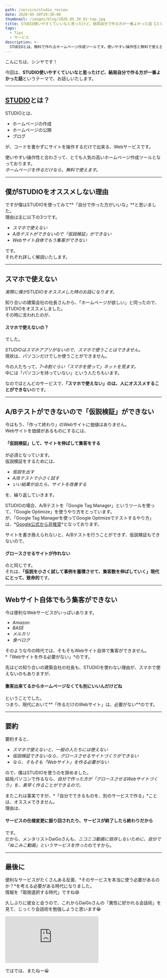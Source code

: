 ```yaml
---
path: /service/studio_review
date: 2020-05-30T19:30:00
thumbnail: /images/blog/2020.05.30_01-top.jpg
title: STUDIO使いやすくていいなと思ったけど、結局自分で作る方が一番よかった話【スマホで使えずグロースができないから】
tags:
  - Tips
  - サービス
description: >-
  STUDIOとは、無料で作れるホームページ作成ツールです。使いやすい操作性と無料で使える反面、僕はSTUDIOを使ってみて「他の人にオススメできない」ので辞めました。今回は、その理由を解説いたします。
---
```


こんにちは、シンヤです！

今回は、**STUDIO使いやすくていいなと思ったけど、結局自分で作る方が一番よかった話**というテーマで、お話しいたします。

---

## [STUDIO](https://studio.design/ja)とは？

STUDIOとは、

- ホームページの作成
- ホームページの公開
- ブログ

が、コードを書かずにサイトを操作するだけで出来る、Webサービスです。

使いやすい操作性と合わさって、とても人気の高いホームページ作成ツールとなっております。  
*ホームページを作るだけなら、無料で使えます。*

---

## 僕がSTUDIOをオススメしない理由

ですが僕はSTUDIOを使ってみて**「自分で作った方がいいな」**と思いました。  
理由は主に以下の3つです。

- *スマホで使えない*
- *A/Bテストができないので「仮説検証」ができない*
- *Webサイト自体でもう集客ができない*

です。  
それぞれ詳しく解説いたします。

---

## スマホで使えない

*実際に僕がSTUDIOをオススメした時のお話になります。*

知り合いの建築会社の社長さんから、「ホームページが欲しい」と伺ったので、STUDIOをオススメしました。  
その時に言われたのが、

#### スマホで使えないの？

でした。

*STUDIOはスマホアプリがないので、スマホで使うことはできません。*  
現状は、パソコンだけでしか使うことができません。

今の人たちって、*7~8割ぐらい「スマホを使って」ネットを見ます。*  
中には「パソコンを持っていない」という人たちもいます。

なのでほとんどのサービスで、**「スマホで使えない」のは、人にオススメすることができない**のです。

---

## A/Bテストができないので「仮説検証」ができない

今はもう、「作って終わり」のWebサイトに価値はありません。  
Webサイトを価値があるものにするには、

#### 「仮説検証」して、サイトを伸ばして集客をする

が必須となっています。  
仮説検証をするためには、

- *仮説を出す*
- *A/Bテストで小さく試す*
- *いい結果が出たら、サイトを改善する*

を、繰り返していきます。

STUDIOの場合、A/Bテストを「Google Tag Manager」というツールを使って、「Google Optimize」を使うやり方をとっています。  
が、「Google Tag Managerを使ってGoogle Optimizeでテストするやり方」は、*[Google公式から非推奨](https://support.google.com/optimize/answer/6314801?hl=ja)*となっております。  

サイトを書き換えられないと、A/Bテストを行うことができず、仮説検証もできないので、

#### グロースさせるサイトが作れない

のと同じです。  
それは、**「仮説を小さく試して事例を蓄積させて、集客数を伸ばしていく」現代にとって、致命的**です。

---

## Webサイト自体でもう集客ができない

今は便利なWebサービスがいっぱいあります。

- *Amazon*
- *BASE*
- *メルカリ*
- *食べログ*

そのような今の時代では、そもそもWebサイト自体で集客ができません。  
*「Webサイトを作る必要がない」*のです。

先ほどの知り合いの建築会社の社長も、STUDIOを使わない理由が、スマホで使えないのもありますが、

#### 集客出来てるからホームページなくても別にいいんだけどね

ということでした。  
つまり、現代において**「作るだけのWebサイト」は、必要がない**のです。

---

## 要約

要約すると、

- *スマホで使えないと、一般の人たちには使えない*
- *仮説検証できないなら、グロースさせるサイトづくりができない*
- *なら、そもそも「Webサイト」を作る必要がない*

ので、僕はSTUDIOを使うのを辞めました。  
結局パソコンで作るなら、*自分で作った方が「グロースさせるWebサイトづくり」を、素早く作ることができるので。*

またこれは事実ですが、*「自分でできるものを、別のサービスで作る」*ことは、オススメできません。  
理由は、

#### サービスの仕様変更に振り回されたり、サービスが終了したら終わりだから

です。  
だから、メンタリストDaiGoさんも、*ニコニコ動画に依存しないために、自分で「ぬこみこ動画」というサービスを作った*のですから。

---

## 最後に

便利なサービスがたくさんある反面、*そのサービスを本当に使う必要があるのか？*を考える必要がある時代になりました。  
情報を「取捨選択する時代」ですね😅

久しぶりに彼女と会うので、これからDaiGoさんの「異性に好かれる会話術」を見て、じっくり会話術を勉強しようと思います😁

<div class="post__movie--wrap">
  <iframe src="https://www.youtube.com/embed/vme9ARwTVaw" frameborder="0" allow="accelerometer; autoplay; encrypted-media; gyroscope; picture-in-picture" allowfullscreen></iframe>
</div>

ではでは、またねー😀
